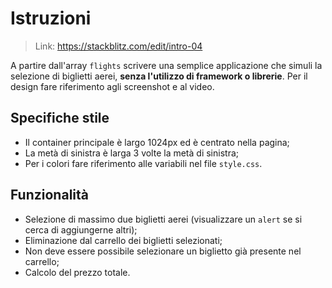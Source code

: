 # Istruzioni

> Link: https://stackblitz.com/edit/intro-04

A partire dall'array `flights` scrivere una semplice applicazione che simuli la selezione di biglietti aerei, **senza l'utilizzo di framework o librerie**. Per il design fare riferimento agli screenshot e al video. 

## Specifiche stile

- Il container principale è largo 1024px ed è centrato nella pagina;
- La metà di sinistra è larga 3 volte la metà di sinistra;
- Per i colori fare riferimento alle variabili nel file `style.css`.

## Funzionalità

- Selezione di massimo due biglietti aerei (visualizzare un `alert` se si cerca di aggiungerne altri);
- Eliminazione dal carrello dei biglietti selezionati;
- Non deve essere possibile selezionare un biglietto già presente nel carrello;
- Calcolo del prezzo totale.
